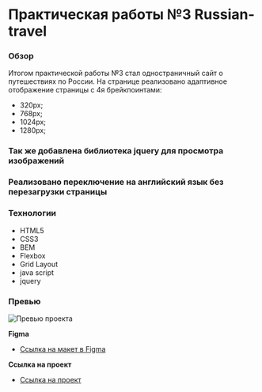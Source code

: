 # Практическая работы №3 Russian-travel

### Обзор
Итогом практической работы №3 стал одностраничный сайт о путешествиях по России.
На странице реализовано адаптивное отображение страницы с 4я брейкпоинтами:
* 320px;
* 768px;
* 1024px;
* 1280px;
### Так же добавлена библиотека jquery для просмотра изображений
### Реализовано переключение на английский язык без перезагрузки страницы


### Технологии
* HTML5
* CSS3
* BEM
* Flexbox
* Grid Layout
* java script
* jquery

### Превью
![Превью проекта](./AK7dU8kY4C.gif)


**Figma**

* [Ссылка на макет в Figma](https://www.figma.com/file/5S2WSbEFL6awjVWJ0NWL8Q/Sprint-3_-Russia-_-desktop-mobile?node-id=28503%3A0)

**Ссылка на проект**

* [Ссылка на проект](https://wizzyjj.github.io/russian-travel/)
